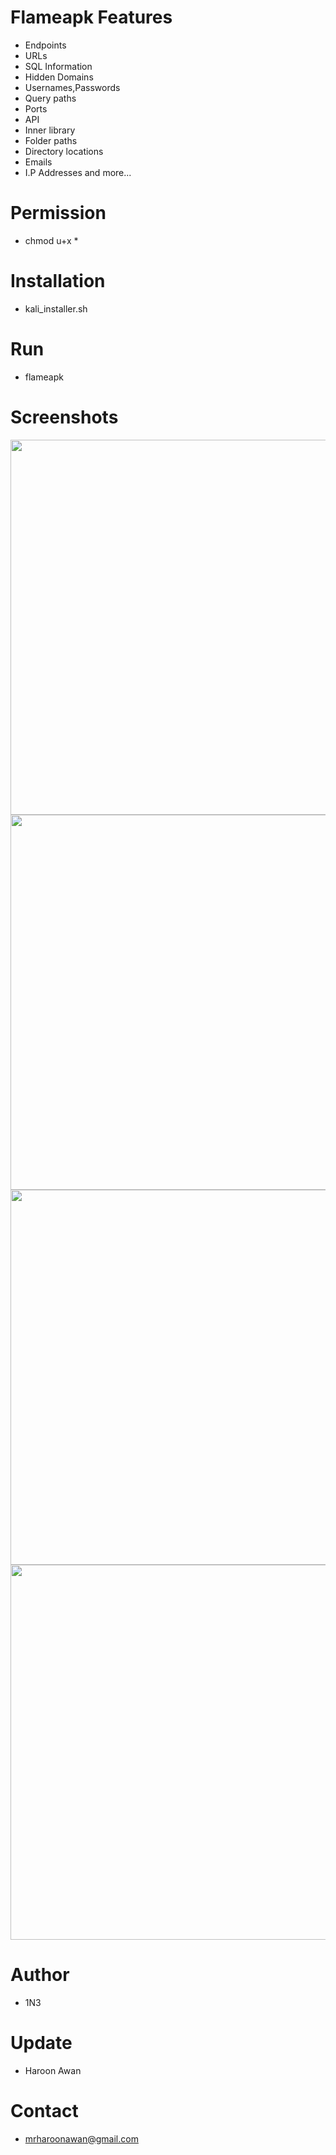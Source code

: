 # Flameapk Features
- Endpoints
- URLs
- SQL Information
- Hidden Domains
- Usernames,Passwords
- Query paths 
- Ports
- API
- Inner library 
- Folder paths 
- Directory locations
- Emails
- I.P Addresses
and more...

# Permission
- chmod u+x *

# Installation
- kali_installer.sh

# Run
- flameapk <apkfile>

# Screenshots
<div align="center">
    <img src="https://i.ibb.co/3SyTMZv/flameapk.png" width="600px"</img> 
</div>

<div align="center">
    <img src="https://i.ibb.co/3SyTMZv/flameapk.png" width="600px"</img> 
</div>

<div align="center">
    <img src="https://i.ibb.co/3SyTMZv/flameapk.png" width="600px"</img> 
</div>

<div align="center">
    <img src="https://i.ibb.co/3SyTMZv/flameapk.png" width="600px"</img> 
</div>

# Author
- 1N3

# Update
- Haroon Awan

# Contact
- mrharoonawan@gmail.com
